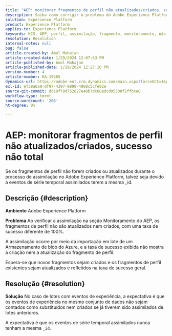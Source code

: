 ```yaml
---
title: "AEP: monitorar fragmentos de perfil não atualizados/criados, sucesso não total"
description: Saiba como corrigir o problema do Adobe Experience Platform em que os fragmentos de perfil não são atualizados/criados durante a assimilação.
solution: Experience Platform
product: Experience Platform
applies-to: Experience Platform
keywords: KCS, AEP, perfil, assimilação, fragmento, monitoramento, não atualizado, não criado, taxa de sucesso não 100%, Adobe Experience Platform
resolution: Resolution
internal-notes: null
bug: false
article-created-by: Amol Mahajan
article-created-date: 1/29/2024 12:07:53 PM
article-published-by: Amol Mahajan
article-published-date: 1/29/2024 12:27:10 PM
version-number: 4
article-number: KA-19665
dynamics-url: https://adobe-ent.crm.dynamics.com/main.aspx?forceUCI=1&pagetype=entityrecord&etn=knowledgearticle&id=61923f04-9fbe-ee11-9079-6045bd0061cb
exl-id: ef38a6a9-df97-4397-9890-4068c5cfe92e
source-git-commit: dd19f78d752827e48b7dc68adcd95500f2ffbca0
workflow-type: tm+mt
source-wordcount: '206'
ht-degree: 0%

---
```


# AEP: monitorar fragmentos de perfil não atualizados/criados, sucesso não total


Se os fragmentos de perfil não forem criados ou atualizados durante o processo de assimilação no Adobe Experience Platform, talvez seja devido a eventos de série temporal assimilados terem a mesma _id.

## Descrição {#description}


<b>Ambiente</b>
Adobe Experience Platform

<b>Problema</b>
Ao verificar a assimilação na seção Monitoramento do AEP, os fragmentos de perfil não são atualizados nem criados, com uma taxa de sucesso diferente de 100%.

A assimilação ocorre por meio da importação em lote de um Armazenamento de blob do Azure, e a taxa de sucesso exibida não mostra a criação nem a atualização do fragmento de perfil.

Espera-se que novos fragmentos sejam criados e os fragmentos de perfil existentes sejam atualizados e refletidos na taxa de sucesso geral.


## Resolução {#resolution}


<b>Solução</b>
No caso de lotes com eventos de experiência, a expectativa é que os eventos de experiência no mesmo conjunto de dados não sejam contados como substituídos nem criados se já tiverem sido assimilados de lotes anteriores.

A expectativa é que os eventos de série temporal assimilados nunca tenham a mesma `_id`.
